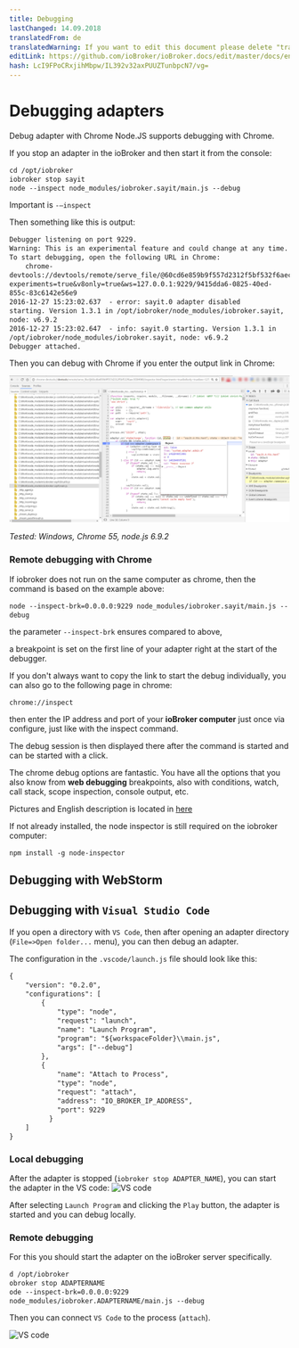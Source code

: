 ```yaml
---
title: Debugging
lastChanged: 14.09.2018
translatedFrom: de
translatedWarning: If you want to edit this document please delete "translatedFrom" field, elsewise this document will be translated automatically again
editLink: https://github.com/ioBroker/ioBroker.docs/edit/master/docs/en/dev/adapterdebug.md
hash: LcI9FPoCRxjihMbpw/IL392v32axPUUZTunbpcN7/vg=
---
```

# Debugging adapters
Debug adapter with Chrome
Node.JS supports debugging with Chrome.

If you stop an adapter in the ioBroker and then start it from the console:

```
cd /opt/iobroker
iobroker stop sayit
node --inspect node_modules/iobroker.sayit/main.js --debug
```

Important is `-–inspect`

Then something like this is output:

```
Debugger listening on port 9229.
Warning: This is an experimental feature and could change at any time.
To start debugging, open the following URL in Chrome:
    chrome-devtools://devtools/remote/serve_file/@60cd6e859b9f557d2312f5bf532f6aec5f284980/inspector.html?experiments=true&v8only=true&ws=127.0.0.1:9229/9415dda6-0825-40ed-855c-83c6142e56e9
2016-12-27 15:23:02.637  - error: sayit.0 adapter disabled
starting. Version 1.3.1 in /opt/iobroker/node_modules/iobroker.sayit, node: v6.9.2
2016-12-27 15:23:02.647  - info: sayit.0 starting. Version 1.3.1 in /opt/iobroker/node_modules/iobroker.sayit, node: v6.9.2
Debugger attached.
```

Then you can debug with Chrome if you enter the output link in Chrome:

![Chrome](../../de/dev/media/adapterdebug1.png)

*Tested: Windows, Chrome 55, node.js 6.9.2*

### Remote debugging with Chrome
If iobroker does not run on the same computer as chrome, then the command is based on the example above:

```
node --inspect-brk=0.0.0.0:9229 node_modules/iobroker.sayit/main.js --debug
```

the parameter `--inspect-brk` ensures compared to above,

a breakpoint is set on the first line of your adapter right at the start of the debugger.

If you don't always want to copy the link to start the debug individually, you can also go to the following page in chrome:

```
chrome://inspect
```

then enter the IP address and port of your **ioBroker computer** just once via configure, just like with the inspect command.

The debug session is then displayed there after the command is started and can be started with a click.

The chrome debug options are fantastic.
You have all the options that you also know from **web debugging** breakpoints, also with conditions, watch, call stack, scope inspection, console output, etc.

Pictures and English description is located in [here](https://software.intel.com/en-us/xdk/articles/using-chrome-devtools-to-debug-your-remote-iot-nodejs-application)

If not already installed, the node inspector is still required on the iobroker computer:

```
npm install -g node-inspector
```

## Debugging with WebStorm
## Debugging with `Visual Studio Code`
If you open a directory with `VS Code`, then after opening an adapter directory (`File=>Open folder...` menu), you can then debug an adapter.

The configuration in the `.vscode/launch.js` file should look like this:

```
{
    "version": "0.2.0",
    "configurations": [
        {
            "type": "node",
            "request": "launch",
            "name": "Launch Program",
            "program": "${workspaceFolder}\\main.js",
            "args": ["--debug"]
        },
        {
            "name": "Attach to Process",
            "type": "node",
            "request": "attach",
            "address": "IO_BROKER_IP_ADDRESS",
            "port": 9229
          }
    ]
}
```

### Local debugging
After the adapter is stopped (`iobroker stop ADAPTER_NAME`), you can start the adapter in the VS code: ![VS code](../../de/dev/media/adapterdebug10.png)

After selecting `Launch Program` and clicking the `Play` button, the adapter is started and you can debug locally.

### Remote debugging
For this you should start the adapter on the ioBroker server specifically.

```
d /opt/iobroker
obroker stop ADAPTERNAME
ode --inspect-brk=0.0.0.0:9229 node_modules/iobroker.ADAPTERNAME/main.js --debug
```

Then you can connect `VS Code` to the process (`attach`).

![VS code](../../de/dev/media/adapterdebug11.png)